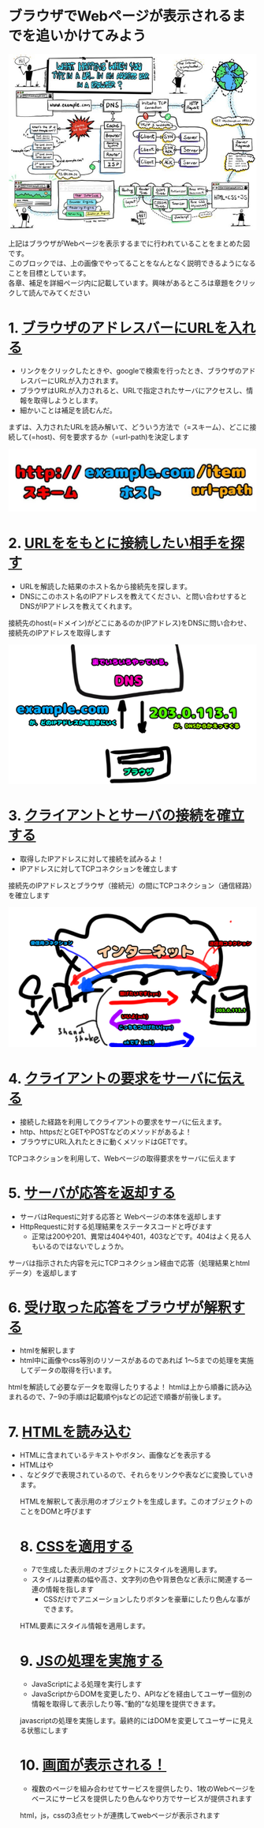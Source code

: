 # ブラウザでWebページが表示されるまでを追いかけてみよう
![インターネットの流れの図](img/base.jpg)

上記はブラウザがWebページを表示するまでに行われていることをまとめた図です。<br>
このブロックでは、上の画像でやってることをなんとなく説明できるようになることを目標としています。<br>
各章、補足を詳細ページ内に記載しています。興味があるところは章題をクリックして読んでみてください

# 1. [ブラウザのアドレスバーにURLを入れる](1.md)
- リンクをクリックしたときや、googleで検索を行ったとき、ブラウザのアドレスバーにURLが入力されます。
- ブラウザはURLが入力されると、URLで指定されたサーバにアクセスし、情報を取得しようとします。
- 細かいことは補足を読むんだ。

まずは、入力されたURLを読み解いて、どういう方法で（=スキーム）、どこに接続して(=host)、何を要求するか（=url-path)を決定します

![URLを分解するんだ](img/url.jpg)


# 2. [URLををもとに接続したい相手を探す](2.md)
- URLを解読した結果のホスト名から接続先を探します。
- DNSにこのホスト名のIPアドレスを教えてください、と問い合わせするとDNSがIPアドレスを教えてくれます。

接続先のhost(=ドメイン)がどこにあるのか(IPアドレス)をDNSに問い合わせ、接続先のIPアドレスを取得します

![DNSにIPアドレスを聞くんだ](img/DNS.png)

# 3. [クライアントとサーバの接続を確立する](3.md)
- 取得したIPアドレスに対して接続を試みるよ！
- IPアドレスに対してTCPコネクションを確立します

接続先のIPアドレスとブラウザ（接続元）の間にTCPコネクション（通信経路）を確立します

![TCPの接続を作る](img/3handshake.png)

# 4. [クライアントの要求をサーバに伝える](4.md)
- 接続した経路を利用してクライアントの要求をサーバに伝えます。
- http、httpsだとGETやPOSTなどのメソッドがあるよ！
- ブラウザにURL入れたときに動くメソッドはGETです。

TCPコネクションを利用して、Webページの取得要求をサーバに伝えます

# 5. [サーバが応答を返却する](5.md)
- サーバはRequestに対する応答と Webページの本体を返却します
- HttpRequestに対する処理結果をステータスコードと呼びます
    - 正常は200や201、異常は404や401，403などです。404はよく見る人もいるのではないでしょうか。

サーバは指示された内容を元にTCPコネクション経由で応答（処理結果とhtmlデータ）を返却します

# 6. [受け取った応答をブラウザが解釈する](6.md)
- htmlを解釈します
- html中に画像やcss等別のリソースがあるのであれば 1〜5までの処理を実施してデータの取得を行います。

htmlを解読して必要なデータを取得したりするよ！ 
htmlは上から順番に読み込まれるので、7−9の手順は記載順やjsなどの記述で順番が前後します。

# 7. [HTMLを読み込む](7.md)
- HTMLに含まれているテキストやボタン、画像などを表示する
- HTMLは<a>や<li>、<table>などタグで表現されているので、それらをリンクや表などに変換していきます。

HTMLを解釈して表示用のオブジェクトを生成します。このオブジェクトのことをDOMと呼びます

# 8. [CSSを適用する](8.md)
- 7で生成した表示用のオブジェクトにスタイルを適用します。
- スタイルは要素の幅や高さ、文字列の色や背景色など表示に関連する一連の情報を指します
    - CSSだけでアニメーションしたりボタンを豪華にしたり色んな事ができます。

HTML要素にスタイル情報を適用します。

# 9. [JSの処理を実施する](9.md)
- JavaScriptによる処理を実行します
- JavaScriptからDOMを変更したり、APIなどを経由してユーザー個別の情報を取得して表示したり等、”動的”な処理を提供できます。

javascriptの処理を実施します。最終的にはDOMを変更してユーザーに見える状態にします

# 10. [画面が表示される！](10.md)
- 複数のページを組み合わせてサービスを提供したり、1枚のWebページをベースにサービスを提供したり色んなやり方でサービスが提供されます

html，js，cssの3点セットが連携してwebページが表示されます